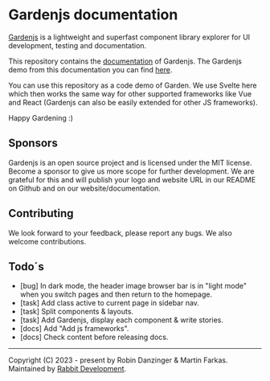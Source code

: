 # Gardenjs documentation

[Gardenjs](https://github.com/rabbitdevelopment/garden) is a lightweight and superfast component library explorer for UI development, testing and documentation.

This repository contains the [documentation](https://github.com/rabbitdevelopment/garden) of Gardenjs. The Gardenjs demo from this documentation you can find [here](https://gardendemo.rabbitdevelopment.com/).

You can use this repository as a code demo of Garden. We use Svelte here which then works the same way for other supported frameworks like Vue and React (Gardenjs can also be easily extended for other JS frameworks).

Happy Gardening :)

## Sponsors

Gardenjs is an open source project and is licensed under the MIT license. Become a sponsor to give us more scope for further development. We are grateful for this and will publish your logo and website URL in our README on Github and on our website/documentation.

## Contributing

We look forward to your feedback, please report any bugs. We also welcome contributions.

## Todo´s

- [bug] In dark mode, the header image browser bar is in "light mode" when you switch pages and then return to the homepage.
- [task] Add class active to current page in sidebar nav.
- [task] Split components & layouts.
- [task] Add Gardenjs, display each component & write stories.
- [docs] Add "Add js frameworks".
- [docs] Check content before releasing docs.

---
Copyright (C) 2023 - present by Robin Danzinger & Martin Farkas. Maintained by [Rabbit Development](https://www.rabbitdevelopment.de).